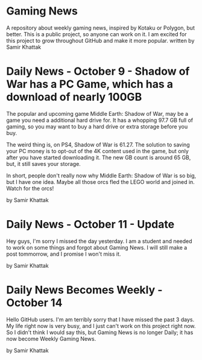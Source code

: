 # Gaming News
A repository about weekly gaming news, inspired by Kotaku or Polygon, but better. This is a public project, so anyone can work on it. I am excited for this project to grow throughout GitHub and make it more popular.
written by Samir Khattak
# Daily News - October 9 - Shadow of War has a PC Game, which has a download of nearly 100GB
The popular and upcoming game Middle Earth: Shadow of War, may be a game you need a additional hard drive for. It has a whopping 97.7 GB full of gaming, so you may want to buy a hard drive or extra storage before you buy.

The weird thing is, on PS4, Shadow of War is 61.27. The solution to saving your PC money is to opt-out of the 4K content used in the game, but only after you have started downloading it. The new GB count is around 65 GB, but, it still saves your storage.

In short, people don't really now why Middle Earth: Shadow of War is so big, but I have one idea. Maybe all those orcs fled the LEGO world and joined in. Watch for the orcs!

by Samir Khattak

# Daily News - October 11 - Update
Hey guys, I'm sorry I missed the day yesterday. I am a student and needed to work on some things and forgot about Gaming News. I will still make a post tommorrow, and I promise I won't miss it.

by Samir Khattak

# Daily News Becomes Weekly - October 14
Hello GitHub users.
I'm am terribly sorry that I have missed the past 3 days. My life right now is very busy, and I just can't work on this project right now.
So I didn't think I would say this, but Gaming News is no longer Daily; it has now become Weekly Gaming News.

by Samir Khattak
